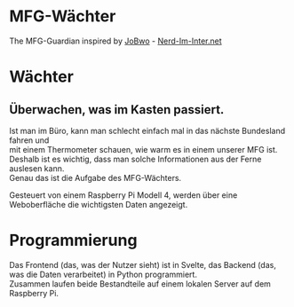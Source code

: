 # MFG-Wächter
The MFG-Guardian inspired by <a href="https://github.com/JoBwo">JoBwo<a/> - <a href="https://nerd-im-inter.net/">Nerd-Im-Inter.net<a/>


# Wächter

## Überwachen, was im Kasten passiert.

Ist man im Büro, kann man schlecht einfach mal in das nächste Bundesland fahren und <br>
mit einem Thermometer schauen, wie warm es in einem unserer MFG ist. <br>
Deshalb ist es wichtig, dass man solche Informationen aus der Ferne auslesen kann. <br>
Genau das ist die Aufgabe des MFG-Wächters.

Gesteuert von einem Raspberry Pi Modell 4, werden über eine Weboberfläche die wichtigsten Daten angezeigt.


# Programmierung
Das Frontend (das, was der Nutzer sieht) ist in Svelte, das Backend (das, was die Daten verarbeitet) in Python programmiert. <br>
Zusammen laufen beide Bestandteile auf einem lokalen Server auf dem Raspberry Pi.


